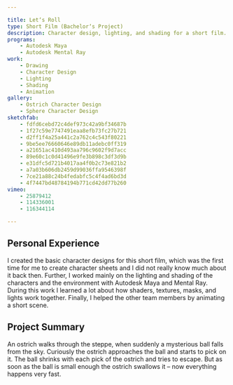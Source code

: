 ```yaml
---

title: Letʼs Roll
type: Short Film (Bachelorʼs Project)
description: Character design, lighting, and shading for a short film.
programs:
    - Autodesk Maya 
    - Autodesk Mental Ray
work:
    - Drawing
    - Character Design
    - Lighting
    - Shading
    - Animation
gallery:
    - Ostrich Character Design
    - Sphere Character Design
sketchfab:
    - fdfd6cebd72c4def973c42a9bf34687b
    - 1f27c59e7747491eaa8efb73fc27b721
    - d2ff1f4a25a441c2a762c4c543f80221
    - 9be5ee76660646e89db11adebc0ff319
    - a21651ac410d493aa796c9602f9d7acc
    - 89e60c1c0d41496e9fe3b898c3df3d9b
    - e31dfc5d721b4017aa4f0b2c73e821b2
    - a7a03b606db2459d99036ffa9546398f
    - 7ce21a88c24b4fedabfc5c4f4ad6bd3d
    - 4f7447bd48784194b771cd42dd77b260
vimeo:
    - 25879412
    - 114336001
    - 116344114

---
```


## Personal Experience
I created the basic character designs for this short film, which was the first time for me to create character sheets 
and I did not really know much about it back then. Further, I worked mainly on the lighting and shading of the 
characters and the environment with Autodesk Maya and Mental Ray. During this work I learned a lot about how shaders, 
textures, masks, and lights work together. Finally, I helped the other team members by animating a short scene.

## Project Summary
An ostrich walks through the steppe, when suddenly a mysterious ball falls from the sky. Curiously the ostrich 
approaches the ball and starts to pick on it. The ball shrinks with each pick of the ostrich and tries to escape. But as 
soon as the ball is small enough the ostrich swallows it – now everything happens very fast.
